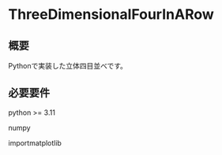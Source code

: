 # ThreeDimensionalFourInARow

## 概要

Pythonで実装した立体四目並べです。

## 必要要件

python >= 3.11

numpy

importmatplotlib
